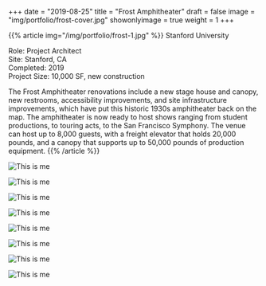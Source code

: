 +++
date = "2019-08-25"
title = "Frost Amphitheater"
draft = false
image = "img/portfolio/frost-cover.jpg"
showonlyimage = true
weight = 1
+++

{{% article img="/img/portfolio/frost-1.jpg" %}}
Stanford University

Role: Project Architect  
Site: Stanford, CA  
Completed: 2019  
Project Size: 10,000 SF, new construction  

The Frost Amphitheater renovations include a new stage house and canopy, new restrooms, accessibility improvements, and site infrastructure improvements, which have put this historic 1930s amphitheater back on the map.  The amphitheater is now ready to host shows ranging from student productions, to touring acts, to the San Francisco Symphony.  The venue can host up to 8,000 guests, with a freight elevator that holds 20,000 pounds, and a canopy that supports up to 50,000 pounds of production equipment.
{{% /article %}}

![This is me](/img/portfolio/frost-2.jpg)

![This is me](/img/portfolio/frost-6.jpg)

![This is me](/img/portfolio/frost-7.jpg)

![This is me](/img/portfolio/frost-3.jpg)

![This is me](/img/portfolio/frost-4.jpg)

![This is me](/img/portfolio/frost-5.jpg)

![This is me](/img/portfolio/frost-8.jpg)

![This is me](/img/portfolio/frost-9.jpg)
